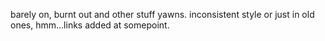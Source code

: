 barely on, burnt out and other stuff yawns. inconsistent style or just in old ones, hmm...links added at somepoint.
